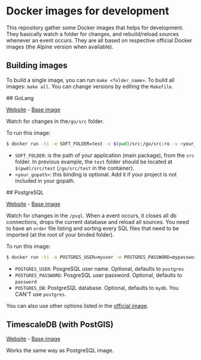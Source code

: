# Docker images for development

This repository gather some Docker images that helps for development. They basically watch a folder for changes, and rebuild/reload sources whenever an event occurs. They are all based on respective official Docker images (the Alpine version when available).

## Building images

To build a single image, you can run `make <folder_name>`. To build all images: `make all`. You can change versions by editing the `Makefile`.

## GoLang

[Website](https://golang.org/) - [Base image](https://hub.docker.com/_/golang/)

Watch for changes in the`/go/src` folder.

To run this image:

```bash
$ docker run -ti -e SOFT_FOLDER=test -v $(pwd)/src:/go/src:ro -v <your_gopath>:/gopath:ro dev/golang
```

- `SOFT_FOLDER`: is the path of your application (main package), from the `src` folder. In previous example, the `test` folder should be located at `$(pwd)/src/test` (`/go/src/test` in the container).
- `<your_gopath>`: this binding is optional. Add it if your project is not included in your gopath.

## PostgreSQL

[Website](https://www.postgresql.org/) - [Base image](https://hub.docker.com/_/postgres/)

Watch for changes in the `/psql`. When a event occurs, it closes all db connections, drops the current database and reload all sources. You need to have an `order` file listing and sorting every SQL files that need to be imported (at the root of your binded folder).

To run this image:

```bash
$ docker run -ti -e POSTGRES_USER=myuser -e POSTGRES_PASSWORD=mypassword -e POSTGRES_DB=mydb -v $(pwd):/psql:ro dev/postgresql
```

- `POSTGRES_USER`: PosgreSQL user name. Optional, defaults to `postgres`
- `POSTGRES_PASSWORD`: PosgreSQL user password. Optional, defaults to `password`
- `POSTGRES_DB`: PostgreSQL database. Optional, defaults to `mydb`. You CAN'T use `postgres`.

You can also use other options listed in the [official image](https://hub.docker.com/_/postgres/).

## TimescaleDB (with PostGIS)

[Website](https://www.timescale.com/) - [Base image](https://hub.docker.com/r/timescale/timescaledb-postgis/)

Works the same way as PostgreSQL image.